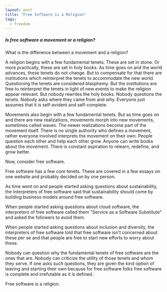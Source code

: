 ```yaml
---
layout: post
title: "Free Software is a Religion"
tags:
  - freedom
---
```


##### Is free software a movement or a religion? #####

What is the difference between a movement and a religion?

A religion begins with a few fundamental tenets. These are set in stone. Or more practically, these are set in holy books. As time goes on and the world advances, these tenets do not change. But to compensate for that there are institutions which reinterpret the tenets to accommodate the new world. Questioning the tenets are considered blasphemy. But the institutions are free to reinterpret the tenets in light of new events to make the religion appear relevant. But nobody rewrites the holy books. Nobody questions the tenets. Nobody asks where they came from and why. Everyone just assumes that it is self-evident and self-complete.

Movements also begin with a few fundamental tenets. But as time goes on and there are new realizations, movements morph into new movements, sometimes called waves. The newer realizations become part of the movement itself. There is no single authority who defines a movement, rather everyone involved interprets the movement on their own. People question each other and help each other grow. Anyone can write books about the movement. There is constant aspiration to relearn, redefine, and grow better.

Now, consider free software.

Free software has a few core tenets. These are covered in a few essays on one website and probably decided on by one person.

As time went on and people started asking questions about sustainability, the interpreters of free software said that sustainability should come by building business models around free software.

When people started asking questions about cloud software, the interpreters of free software called them "Service as a Software Substitute" and asked the followers to avoid them.

When people started asking questions about inclusion and diversity, the interpreters of free software told that free software isn't concerned about these per se and that people are free to start new efforts to worry about these.

Nobody can question why the fundamental tenets of free software are the ones that are. Nobody can criticize the utility of those tenets and whom they serve. If one asks such questions, they are given the kind option of leaving and starting their own because for free software folks free software is complete and irrefutable as it is defined.

Free software is a religion.

